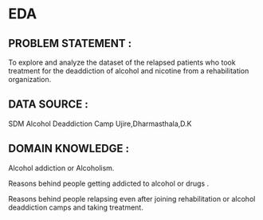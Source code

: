 # EDA
## PROBLEM  STATEMENT :
To explore and  analyze the dataset of the relapsed patients who took treatment for the deaddiction of alcohol and nicotine from a rehabilitation organization.
## DATA SOURCE : 
SDM Alcohol Deaddiction Camp Ujire,Dharmasthala,D.K
## DOMAIN  KNOWLEDGE :
Alcohol addiction or Alcoholism.

Reasons behind people getting addicted to alcohol or drugs .

Reasons  behind people relapsing even after joining rehabilitation or alcohol deaddiction camps and taking treatment.
